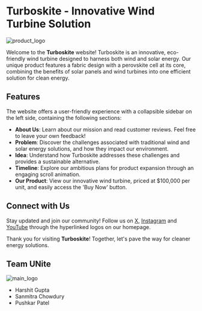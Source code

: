 # Turboskite - Innovative Wind Turbine Solution

![product_logo](https://github.com/user-attachments/assets/9ee7b523-c1eb-42ef-97bc-39ab1f7aadca)


Welcome to the **Turboskite** website! Turboskite is an innovative, eco-friendly wind turbine designed to harness both wind and solar energy. Our unique product features a fabric design with a perovskite cell at its core, combining the benefits of solar panels and wind turbines into one efficient solution for clean energy.

## Features

The website offers a user-friendly experience with a collapsible sidebar on the left side, containing the following sections:

- **About Us**: Learn about our mission and read customer reviews. Feel free to leave your own feedback!
- **Problem**: Discover the challenges associated with traditional wind and solar energy solutions, and how they impact our environment.
- **Idea**: Understand how Turboskite addresses these challenges and provides a sustainable alternative.
- **Timeline**: Explore our ambitious plans for product expansion through an engaging scroll animation.
- **Our Product**: View our innovative wind turbine, priced at $100,000 per unit, and easily access the 'Buy Now' button.

## Connect with Us

Stay updated and join our community! 
Follow us on 
[X](https://x.com/UNite7SDG?t=YWxyQyEw5CIssrHb40crqA&s=08),
[Instagram](https://www.instagram.com/unite7sdg/?utm_source=qr) and
[YouTube](https://www.youtube.com/@UNite-jj4zl/about) 
through the hyperlinked logos on our homepage.

Thank you for visiting **Turboskite**! Together, let's pave the way for cleaner energy solutions.

## Team UNite

![main_logo](https://github.com/user-attachments/assets/b240e602-735f-4b91-accb-ed38c8f8c09e)

- Harshit Gupta
- Sanmitra Chowdury
- Pushkar Patel
